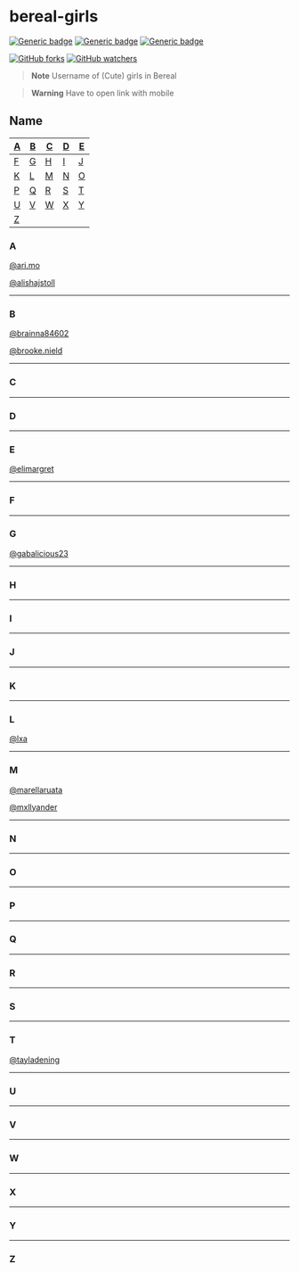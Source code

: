 # bereal-girls

[![Generic badge](https://img.shields.io/badge/version-0.1.0-green.svg)](https://shields.io/)
[![Generic badge](https://img.shields.io/badge/os-iOS-green.svg)](https://shields.io/)
[![Generic badge](https://img.shields.io/badge/os-Android-green.svg)](https://shields.io/)

[![GitHub forks](https://badgen.net/github/forks/Phypyy/bereal-girls/)](https://GitHub.com/Phypyy/bereal-girls/network/)
[![GitHub watchers](https://badgen.net/github/watchers/Phypyy/bereal-girls/)](https://GitHub.com/Phypyy/bereal-girls/watchers/)

>**Note**
>Username of (Cute) girls in Bereal

>**Warning**
>Have to open link with mobile

## Name
| [A](#A) | [B](#B) | [C](#C) | [D](#D) | [E](#E) |
|---|---|---|---|---|
| [F](#F) | [G](#G) | [H](#H) | [I](#I) | [J](#J) |
| [K](#K) | [L](#L) | [M](#M) | [N](#N) | [O](#O) |
| [P](#P) | [Q](#Q) | [R](#R) | [S](#S) | [T](#F) |
| [U](#U) | [V](#V) | [W](#W) | [X](#X) | [Y](#Y) |
| [Z](#Z) |

### A

[@ari.mo](https://bere.al/ari.mo)

[@alishajstoll](https://bere.al/alishajstoll)


-----
### B

[@brainna84602](https://bere.al/brianna84602)

[@brooke.nield](https://bere.al/brooke.nield)

-----
### C
-----
### D
-----
### E

[@elimargret](https://bere.al/elimargret)

-----
### F
-----
### G

[@gabalicious23](https://bere.al/gabalicious23)

-----
### H
-----
### I
-----
### J
-----
### K
-----
### L

[@lxa](https://bere.al/lxa)

-----
### M

[@marellaruata](https://bere.al/marellaruata)

[@mxllyander](https://bere.al/mxllyander)

-----
### N
-----
### O
-----
### P
-----
### Q
-----
### R
-----
### S
-----
### T

[@tayladening](https://bere.al/tayladening)

-----
### U
-----
### V
-----
### W
-----
### X
-----
### Y
-----
### Z
